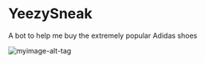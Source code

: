 # YeezySneak
A bot to help me buy the extremely popular Adidas shoes

![myimage-alt-tag](http://i.giphy.com/Jylb9PZHvJZSg.gif)

